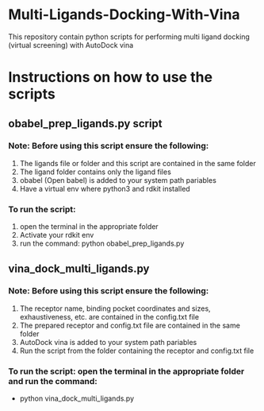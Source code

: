 # Multi-Ligands-Docking-With-Vina
This repository contain python scripts for performing multi ligand docking (virtual screening) with AutoDock vina

# Instructions on how to use the scripts

## obabel_prep_ligands.py script
### Note: Before using this script ensure the following:
  1. The ligands file or folder and this script are contained in the same folder
  2. The ligand folder contains only the ligand files
  3. obabel (Open babel) is added to your system path pariables
  4. Have a virtual env where python3 and rdkit installed

### To run the script: 
  1. open the terminal in the appropriate folder
  2. Activate your rdkit env
  3. run the command: python obabel_prep_ligands.py

## vina_dock_multi_ligands.py
### Note: Before using this script ensure the following:
1. The receptor name, binding pocket coordinates and sizes, exhaustiveness, etc. are contained in the config.txt file
2. The prepared receptor and config.txt file are contained in the same folder
3. AutoDock vina is added to your system path pariables
4. Run the script from the folder containing the receptor and config.txt file

### To run the script: open the terminal in the appropriate folder and run the command:
- python vina_dock_multi_ligands.py